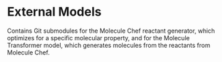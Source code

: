 # External Models

Contains Git submodules for the Molecule Chef reactant generator, which optimizes
for a specific molecular property, and for the Molecule Transformer model, which 
generates molecules from the reactants from Molecule Chef.

